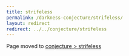 ```yaml
---
title: strifeless
permalink: /darkness-conjecture/strifeless/
layout: redirect
redirect: ../../conjecture/strifeless
---
```


Page moved to [conjecture > strifeless](/conjecture/strifeless)
